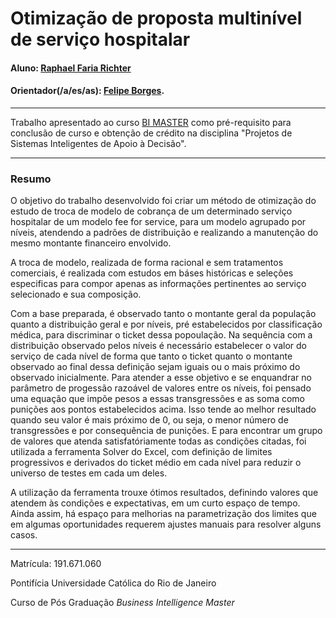 # Otimização de proposta multinível de serviço hospitalar

#### Aluno: [Raphael Faria Richter](https://github.com/richterraphael)
#### Orientador(/a/es/as): [Felipe Borges](https://github.com/FelipeBorgesC).

---

Trabalho apresentado ao curso [BI MASTER](https://ica.puc-rio.ai/bi-master) como pré-requisito para conclusão de curso e obtenção de crédito na disciplina "Projetos de Sistemas Inteligentes de Apoio à Decisão".


---

### Resumo

O objetivo do trabalho desenvolvido foi criar um método de otimização do estudo de troca de modelo de cobrança de um determinado serviço hospitalar de um modelo fee for service, para um modelo agrupado por níveis, atendendo a padrões de distribuição e realizando a manutenção do mesmo montante financeiro envolvido.

A troca de modelo, realizada de forma racional e sem tratamentos comerciais, é realizada com estudos em báses históricas e seleções especificas para compor apenas as informações pertinentes ao serviço selecionado e sua composição.

Com a base preparada, é observado tanto o montante geral da população quanto a distribuição geral e por níveis, pré estabelecidos por classificação médica, para discriminar o ticket dessa popoulação. Na sequência com a distribuição observado pelos níveis é necessário estabelecer o valor do serviço de cada nível de forma que tanto o ticket quanto o montante observado ao final dessa definição sejam iguais ou o mais próximo do observado inicialmente. Para atender a esse objetivo e se enquandrar no parâmetro de progessão razoável de valores entre os níveis, foi pensado uma equação que impõe pesos a essas transgressões e as soma como punições aos pontos estabelecidos acima. Isso tende ao melhor resultado quando seu valor é mais próximo de 0, ou seja, o menor número de transgressões e por consequência de punições. E para encontrar um grupo de valores que atenda satisfatóriamente todas as condições citadas, foi utilizada a ferramenta Solver do Excel, com definição de limites progressivos e derivados do ticket médio em cada nível para reduzir o universo de testes em cada um deles.

A utilização da ferramenta trouxe ótimos resultados, definindo valores que atendem às condições e expectativas, em um curto espaço de tempo. Ainda assim, há espaço para melhorias na parametrização dos limites que em algumas oportunidades requerem ajustes manuais para resolver alguns casos.

---

Matrícula: 191.671.060

Pontifícia Universidade Católica do Rio de Janeiro

Curso de Pós Graduação *Business Intelligence Master*
